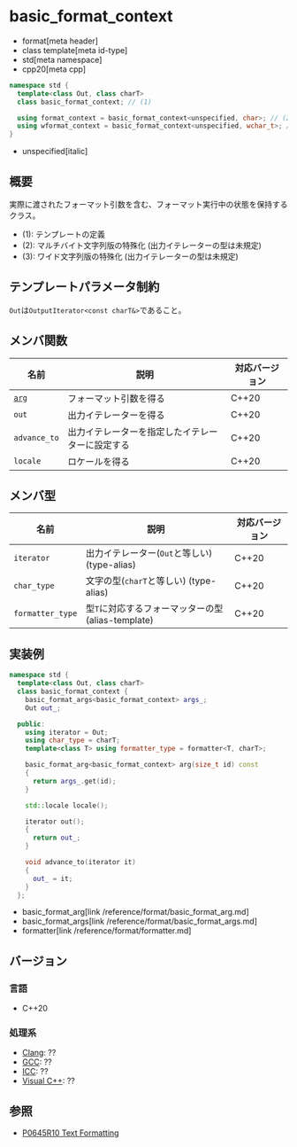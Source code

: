 # basic_format_context

* format[meta header]
* class template[meta id-type]
* std[meta namespace]
* cpp20[meta cpp]

```cpp
namespace std {
  template<class Out, class charT>
  class basic_format_context; // (1)

  using format_context = basic_format_context<unspecified, char>; // (2)
  using wformat_context = basic_format_context<unspecified, wchar_t>; // (3)
}
```
* unspecified[italic]

## 概要
実際に渡されたフォーマット引数を含む、フォーマット実行中の状態を保持するクラス。

* (1): テンプレートの定義
* (2): マルチバイト文字列版の特殊化 (出力イテレーターの型は未規定)
* (3): ワイド文字列版の特殊化 (出力イテレーターの型は未規定)

## テンプレートパラメータ制約

`Out`は`OutputIterator<const charT&>`であること。

## メンバ関数

| 名前                                 | 説明                                             | 対応バージョン |
|--------------------------------------|--------------------------------------------------|----------------|
| [`arg`](basic_format_context/arg.md) | フォーマット引数を得る                           | C++20          |
| `out`                                | 出力イテレーターを得る                           | C++20          |
| `advance_to`                         | 出力イテレーターを指定したイテレーターに設定する | C++20          |
| `locale`                             | ロケールを得る                                | C++20          |

## メンバ型

| 名前             | 説明                                               | 対応バージョン |
|------------------|----------------------------------------------------|----------------|
| `iterator`       | 出力イテレーター(`Out`と等しい) (type-alias)       | C++20          |
| `char_type`      | 文字の型(`charT`と等しい) (type-alias)             | C++20          |
| `formatter_type` | 型`T`に対応するフォーマッターの型 (alias-template) | C++20          |

## 実装例
```cpp
namespace std {
  template<class Out, class charT>
  class basic_format_context {
    basic_format_args<basic_format_context> args_;
    Out out_;

  public:
    using iterator = Out;
    using char_type = charT;
    template<class T> using formatter_type = formatter<T, charT>;

    basic_format_arg<basic_format_context> arg(size_t id) const
    {
      return args_.get(id);
    }

    std::locale locale();

    iterator out();
    {
      return out_;
    }

    void advance_to(iterator it)
    {
      out_ = it;
    }
  };
```
* basic_format_arg[link /reference/format/basic_format_arg.md]
* basic_format_args[link /reference/format/basic_format_args.md]
* formatter[link /reference/format/formatter.md]

## バージョン
### 言語
- C++20

### 処理系
- [Clang](/implementation.md#clang): ??
- [GCC](/implementation.md#gcc): ??
- [ICC](/implementation.md#icc): ??
- [Visual C++](/implementation.md#visual_cpp): ??

## 参照

* [P0645R10 Text Formatting](http://www.open-std.org/jtc1/sc22/wg21/docs/papers/2019/p0645r10.html)
